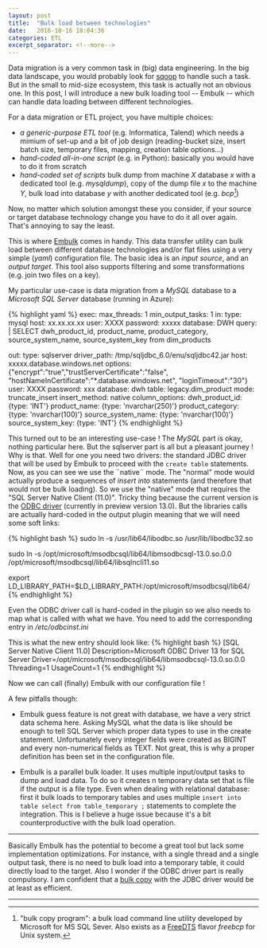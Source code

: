 ```yaml
---
layout: post
title:  "Bulk load between technologies"
date:   2016-10-16 18:04:36
categories: ETL
excerpt_separator: <!--more-->
---
```


Data migration is a very common task in (big) data engineering. In the big data landscape, you would probably look for [sqoop](http://sqoop.apache.com) to handle such a task. But in the small to mid-size ecosystem, this task is actually not an obvious one. In this post, I will introduce a new bulk loading tool -- Embulk -- which can handle data loading between different technologies.

<!--more-->

For a data migration or ETL project, you have multiple choices:

*  _a generic-purpose ETL tool_ (e.g. Informatica, Talend) which needs a mimium of set-up and a bit of job design (reading-bucket size, insert batch size, temporary files, mapping, creation table options...)
* _hand-coded all-in-one script_ (e.g. in Python): basically you would have to do it from scratch
* _hand-coded set of scripts_ bulk dump from machine _X_ database _x_ with a dedicated tool (e.g. *mysqldump*), copy of the dump file _x_ to the machine _Y_, bulk load into database _y_ with another dedicated tool (e.g. *bcp[^1]*)

Now, no matter which solution amongst these you consider, if your source or target database technology change you have to do it all over again. That's annoying to say the least.

This is where [Embulk](www.embulk.org) comes in handy. This data transfer utility can bulk load between different database technologies and/or flat files using a very simple (_yaml_) configuration file. The basic idea is an _input source_, and an _output target_. This tool also supports filtering and some transformations (e.g. join two files on a key). 

My particular use-case is data migration from a _MySQL_ database to a _Microsoft SQL Server_ database (running in Azure):

{% highlight yaml %}
exec:
  max_threads: 1
  min_output_tasks: 1
in:
  type: mysql
  host: xx.xx.xx.xx
  user: XXXX
  password: xxxxx
  database: DWH
  query: |
    SELECT
      dwh_product_id,
      product_name,
      product_category,
      source_system_name,
      source_system_key
    from dim_products

out:
  type: sqlserver
  driver_path: /tmp/sqljdbc_6.0/enu/sqljdbc42.jar
  host: xxxxx.database.windows.net
  options: 
      {"encrypt":"true","trustServerCertificate":"false",
      "hostNameInCertificate":"*.database.windows.net",
      "loginTimeout":"30"}
  user: XXXX
  password: xxx
  database: dwh
  table: legacy.dim_product
  mode: truncate_insert
  insert_method: native
  column_options:
    dwh_product_id: {type: 'INT'}
    product_name: {type: 'nvarchar(250)'}
    product_category: {type: 'nvarchar(100)'}
    source_system_name: {type: 'nvarchar(100)'}
    source_system_key: {type: 'INT'}
{% endhighlight %}

This turned out to be an interesting use-case ! The _MySQL_ part is okay, nothing particular here. But the sqlserver part is all but a pleasant journey ! Why is that. Well for one you need two drivers: the standard JDBC driver that will be used by Embulk to proceed with the `create table` statements. Now, as you can see we use the ¨native¨ mode. The "normal" mode would actually produce a sequences of _insert into_ statements (and therefore that would not be bulk loading). So we use the "native" mode that requires the "SQL Server Native Client (11.0)". Tricky thing because the current version is the [ODBC driver](https://msdn.microsoft.com/library/mt703139.aspx) (currently in preview version 13.0). But the libraries calls are actually hard-coded in the output plugin meaning that we will need some soft links:

{% highlight bash %}
sudo ln -s /usr/lib64/libodbc.so /usr/lib/libodbc32.so

sudo ln -s /opt/microsoft/msodbcsql/lib64/libmsodbcsql-13.0.so.0.0 /opt/microsoft/msodbcsql/lib64/libsqlncli11.so

export LD_LIBRARY_PATH=$LD_LIBRARY_PATH:/opt/microsoft/msodbcsql/lib64/
{% endhighlight %}

Even the ODBC driver call is hard-coded in the plugin so we also needs to map what is called with what we have. You need to add the corresponding entry in _/etc/odbcinst.ini_

This is what the new entry should look like:
{% highlight bash %}
[SQL Server Native Client 11.0]
Description=Microsoft ODBC Driver 13 for SQL Server
Driver=/opt/microsoft/msodbcsql/lib64/libmsodbcsql-13.0.so.0.0
Threading=1
UsageCount=1
{% endhighlight %}

Now we can call (finally) Embulk with our configuration file !

A few pitfalls though:

* Embulk guess feature is not great with database, we have a very strict data schema here. Asking MySQL what the data is like should be enough to tell SQL Server which proper data types to use in the create statement. Unfortunately every integer fields were created as BIGINT and every non-numerical fields as TEXT. Not great, this is why a proper definition has been set in the configuration file.

* Embulk is a parallel bulk loader. It uses multiple input/output tasks to dump and load data. To do so it creates n temporary data set that is file if the output is a file type. Even when dealing with relational database: first it bulk loads to temporary tables and uses multiple `insert into table select from table_temporary ;` statements to complete the integration. This is I believe a huge issue because it's a bit counterproductive with the bulk load operation.

--------

Basically Embulk has the potential to become a great tool but lack some implementation optimizations. For instance, with a single thread and a single output task, there is no need to bulk load into a temporary table, it could directly load to the target. Also I wonder if the ODBC driver part is really compulsory. I am confident that a [bulk copy](https://msdn.microsoft.com/en-us/library/mt221490(v=sql.110).aspx) with the JDBC driver would be at least as efficient.

--------

[^1]: "bulk copy program": a bulk load command line utility developed by Microsoft for MS SQL Sever. Also exists as a [FreeDTS](http://www.freetds.org/) flavor _freebcp_ for Unix system. 
